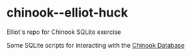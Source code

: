 # chinook--elliot-huck
Elliot's repo for Chinook SQLite exercise

Some SQLite scripts for interacting with the [Chinook Database](https://archive.codeplex.com/?p=chinookdatabase)

